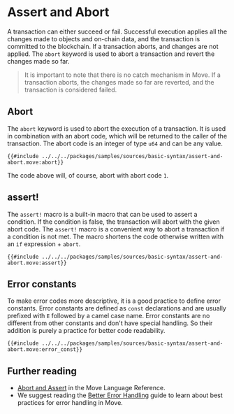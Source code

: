 # Assert and Abort



<!--

Chapter: Basic Syntax
Goal: Introduce abort keyword and `assert!` macro.
Notes:
    - previous chapter mentions constants
    - error constants standard ECamelCase
    - `assert!` macro
    - asserts should go before the main logic
    - Move has no catch mechanism
    - abort codes are local to the module
    - there are no error messages emitted
    - error codes should handle all possible scenarios in this module

Links:
    - constants (previous section)
 -->

A transaction can either succeed or fail. Successful execution applies all the changes made to objects and on-chain data, and the transaction is committed to the blockchain. If a transaction aborts, and changes are not applied. The `abort` keyword is used to abort a transaction and revert the changes made so far.

> It is important to note that there is no catch mechanism in Move. If a transaction aborts, the changes made so far are reverted, and the transaction is considered failed.

## Abort

The `abort` keyword is used to abort the execution of a transaction. It is used in combination with an abort code, which will be returned to the caller of the transaction. The abort code is an integer of type `u64` and can be any value.

```move
{{#include ../../../packages/samples/sources/basic-syntax/assert-and-abort.move:abort}}
```

The code above will, of course, abort with abort code `1`.

## assert!

The `assert!` macro is a built-in macro that can be used to assert a condition. If the condition is false, the transaction will abort with the given abort code. The `assert!` macro is a convenient way to abort a transaction if a condition is not met. The macro shortens the code otherwise written with an `if` expression + `abort`.

```move
{{#include ../../../packages/samples/sources/basic-syntax/assert-and-abort.move:assert}}
```

## Error constants

To make error codes more descriptive, it is a good practice to define error constants. Error constants are defined as `const` declarations and are usually prefixed with `E` followed by a camel case name. Error constants are no different from other constants and don't have special handling. So their addition is purely a practice for better code readability.

```move
{{#include ../../../packages/samples/sources/basic-syntax/assert-and-abort.move:error_const}}
```

## Further reading

- [Abort and Assert](/reference/abort-and-assert.html) in the Move Language Reference.
- We suggest reading the [Better Error Handling](./../guides/better-error-handling.md) guide to learn about best practices for error handling in Move.
